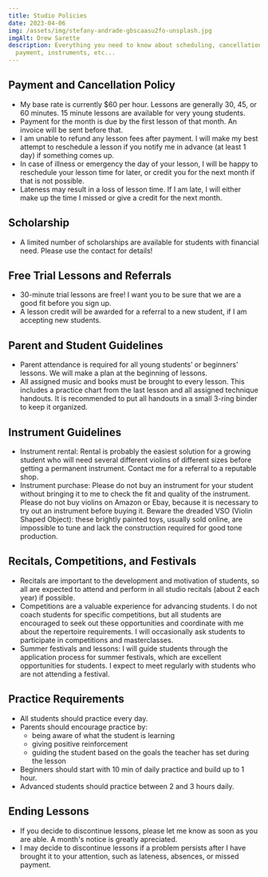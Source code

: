 ```yaml
---
title: Studio Policies
date: 2023-04-06
img: /assets/img/stefany-andrade-gbscaasu2fo-unsplash.jpg
imgAlt: Drew Sarette
description: Everything you need to know about scheduling, cancellations,
  payment, instruments, etc...
---
```


## Payment and Cancellation Policy
- My base rate is currently $60 per hour. Lessons are generally 30, 45, or 60 minutes. 15 minute lessons are available for very young students.
- Payment for the month is due by the first lesson of that month. An invoice will be sent before that.
- I am unable to refund any lesson fees after payment. I will make my best attempt to reschedule a lesson if you notify me in advance (at least 1 day) if something comes up.
- In case of illness or emergency the day of your lesson, I will be happy to reschedule your lesson time for later, or credit you for the next month if that is not possible.
- Lateness may result in a loss of lesson time. If I am late, I will either make up the time I missed or give a credit for the next month.

## Scholarship 
- A limited number of scholarships are available for students with financial need. Please use the contact for details!

## Free Trial Lessons and Referrals
- 30-minute trial lessons are free! I want you to be sure that we are a good fit before you sign up.
- A lesson credit will be awarded for a referral to a new student, if I am accepting new students.

## Parent and Student Guidelines
- Parent attendance is required for all young students’ or beginners’ lessons. We will make a plan at the beginning of lessons.
- All assigned music and books must be brought to every lesson. This includes a practice chart from the last lesson and all assigned technique handouts. It is recommended to put all handouts in a small 3-ring binder to keep it organized.

## Instrument Guidelines
- Instrument rental: Rental is probably the easiest solution for a growing student who will need several different violins of different sizes before getting a permanent instrument. Contact me for a referral to a reputable shop.
- Instrument purchase: Please do not buy an instrument for your student without bringing it to me to check the fit and quality of the instrument. Please do not buy violins on Amazon or Ebay, because it is necessary to try out an instrument before buying it. Beware the dreaded VSO (Violin Shaped Object): these brightly painted toys, usually sold online, are impossible to tune and lack the construction required for good tone production.

## Recitals, Competitions, and Festivals
- Recitals are important to the development and motivation of students, so all are expected to attend and perform in all studio recitals (about 2 each year) if possible.
- Competitions are a valuable experience for advancing students. I do not coach students for specific competitions, but all students are encouraged to seek out these opportunities and coordinate with me about the repertoire requirements. I will occasionally ask students to participate in competitions and masterclasses.
- Summer festivals and lessons: I will guide students through the application process for summer festivals, which are excellent opportunities for students. I expect to meet regularly with students who are not attending a festival.

## Practice Requirements
- All students should practice every day.
- Parents should encourage practice by:
    - being aware of what the student is learning
    - giving positive reinforcement
    - guiding the student based on the goals the teacher has set during the lesson
- Beginners should start with 10 min of daily practice and build up to 1 hour.
- Advanced students should practice between 2 and 3 hours daily.

## Ending Lessons
- If you decide to discontinue lessons, please let me know as soon as you are able. A month's notice is greatly apreciated.
- I may decide to discontinue lessons if a problem persists after I have brought it to your attention, such as lateness, absences, or missed payment.